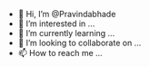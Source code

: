 - 👋 Hi, I’m @Pravindabhade
- 👀 I’m interested in ...
- 🌱 I’m currently learning ...
- 💞️ I’m looking to collaborate on ...
- 📫 How to reach me ...

<!---
Pravindabhade/Pravindabhade is a ✨ special ✨ repository because its `README.md` (this file) appears on your GitHub profile.
You can click the Preview link to take a look at your changes.
--->
